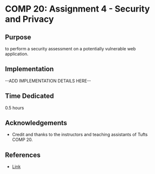 # COMP 20: Assignment 4 - Security and Privacy

## Purpose
to perform a security assessment on a potentially vulnerable web application.

## Implementation
--ADD IMPLEMENTATION DETAILS HERE--

## Time Dedicated
0.5 hours
        
## Acknowledgements
* Credit and thanks to the instructors and teaching assistants of Tufts COMP 20.
    
## References
* [Link](#)